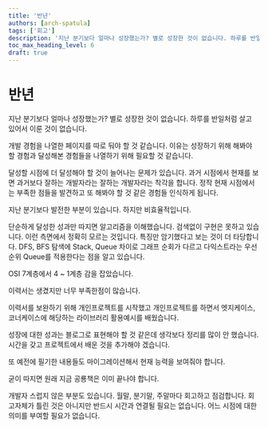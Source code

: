 ```yaml
---
title: '반년'
authors: [arch-spatula]
tags: ['회고']
description: '지난 분기보다 얼마나 성장했는가? 별로 성장한 것이 없습니다. 하루를 반일처럼 살고 있어서 이룬 것이 없습니다.'
toc_max_heading_level: 6
draft: true
---
```


# 반년

지난 분기보다 얼마나 성장했는가? 별로 성장한 것이 없습니다. 하루를 반일처럼 살고 있어서 이룬 것이 없습니다.

<!--truncate-->

개발 경험을 나열한 페이지를 따로 둬야 할 것 같습니다. 이유는 성장하기 위해 해봐야 할 경험과 달성해본 경험들을 나열하기 위해 필요할 것 같습니다.

달성할 시점에 더 달성해야 할 것이 늘어나는 문제가 있습니다. 과거 시점에서 현재를 보면 과거보다 잘하는 개발자라는 잘하는 개발자라는 착각을 합니다. 정작 현재 시점에서는 부족한 점들을 발견하고 또 해봐야 할 것 같은 경험들 인식하게 됩니다.

지난 분기보다 발전한 부분이 있습니다. 하지만 비효율적입니다.

단순하게 달성한 성과만 따지면 알고리즘을 이해했습니다. 검색없이 구현은 못하고 있습니다. 이런 측면에서 정확히 모르는 것입니다. 특징만 암기했다고 보는 것이 더 타당합니다. DFS, BFS 탐색에 Stack, Queue 차이로 그래프 순회가 다르고 다익스트라는 우선순위 Queue를 적용한다는 점을 알고 있습니다.

OSI 7계층에서 4 ~ 1계층 감을 잡았습니다.

이력서는 생겼지만 너무 부족한점이 많습니다.

이력서를 보완하기 위해 개인프로젝트를 시작했고 개인프로젝트를 하면서 엣지케이스, 코너케이스에 해당하는 라이브러리 활용예시를 배웠습니다.

성장에 대한 성과는 블로그로 표현해야 할 것 같은데 생각보다 정리를 많이 안 했습니다. 시간을 갖고 프로젝트에서 배운 것을 추가해야 겠습니다.

또 예전에 필기한 내용들도 마이그레이션해서 현재 능력을 보여줘야 합니다.

굳이 따지면 원래 지금 공룡책은 이미 끝나야 합니다.

개발자 스럽지 않은 부분도 있습니다. 월말, 분기말, 주말마다 회고하고 점검합니다. 회고자체가 틀린 것은 아니지만 반드시 시간과 연결될 필요는 없습니다. 어느 시점에 대한 의미를 부여할 필요가 없습니다.
